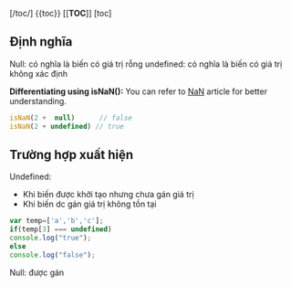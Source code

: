 
[/toc/] 
{{toc}} 
[[__TOC__]] 
[toc]
  
## Định nghĩa
Null: có nghĩa là biến có giá trị rỗng
undefined: có nghĩa là biến có giá trị không xác định

**Differentiating using isNaN():** You can refer to [NaN](https://www.geeksforgeeks.org/number-isnan-javascript/) article for better understanding.

```javascript
isNaN(2 +  null)      // false
isNaN(2 + undefined) // true
```


## Trường hợp xuất hiện
Undefined: 
- Khi biến được khởi tạo nhưng chưa gán giá trị
- Khi biến dc gán giá trị không tồn tại
```javascript
var temp=['a','b','c'];
if(temp[3] === undefined)
console.log("true");
else
console.log("false");
```

Null: được gán